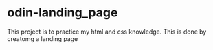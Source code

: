 # odin-landing_page

This project is to practice my html and css knowledge.
This is done by creatomg a landing page